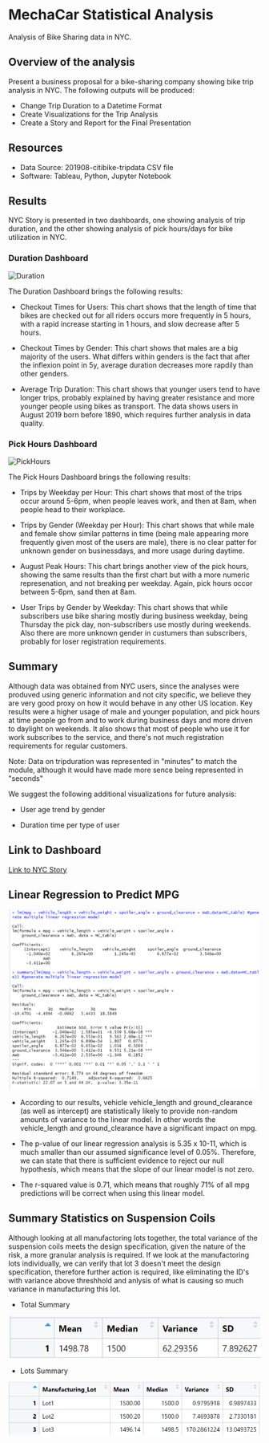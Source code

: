 # MechaCar Statistical Analysis
  Analysis of Bike Sharing data in NYC.
  
## Overview of the analysis
Present a business proposal for a bike-sharing company showing bike trip analysis in NYC.
The following outputs will be produced:

- Change Trip Duration to a Datetime Format
- Create Visualizations for the Trip Analysis
- Create a Story and Report for the Final Presentation
  
## Resources
- Data Source: 201908-citibike-tripdata CSV file
- Software: Tableau, Python, Jupyter Notebook

## Results
NYC Story is presented in two dashboards, one showing analysis of trip duration, and the other showing analysis of pick hours/days for bike utilization in NYC.

### Duration Dashboard
![Duration](/Duration.png)

The Duration Dashboard brings the following results:

  - Checkout Times for Users:  This chart shows that the length of time that bikes are checked out for all riders occurs more frequently in 5 hours, with a rapid increase starting in 1 hours, and slow decrease after 5 hours.

  - Checkout Times by Gender:  This chart shows that males are a big majority of the users.  What differs within genders is the fact that after the inflexion point in 5y, average duration decreases more rapdily than other genders.

  - Average Trip Duration: This chart shows that younger users tend to have longer trips, probably explained by having greater resistance and more younger people using bikes as transport.  The data shows users in August 2019 born before 1890, which requires further analysis in data quality.

### Pick Hours Dashboard
![PickHours](/PickHours.png)
   
The Pick Hours Dashboard brings the following results:
 
  - Trips by Weekday per Hour: This chart shows that most of the trips occur around 5-6pm, when people leaves work, and then at 8am, when people head to their workplace.

  - Trips by Gender (Weekday per Hour):  This chart shows that while male and female show similar patterns in time (being male appearing more frequently given most of the users are male), there is no clear patter for unknown gender on businessdays, and more usage during daytime.

  - August Peak Hours: This chart brings another view of the pick hours, showing the same results than the first chart but with a more numeric represenation, and not breaking per weekday. Again, pick hours occor between 5-6pm, sand then at 8am.

  - User Trips by Gender by Weekday:  This chart shows that while subscribers use bike sharing mostly during business weekday, being Thursday the pick day, non-subscribers use mostly during weekends.  Also there are more unknown gender in custumers than subscribers, probably for loser registration requirements.
 
## Summary

Although data was obtained from NYC users, since the analyses were produved using generic information and not city specific, we believe they are very good proxy on how it would behave in any other US location.  Key results were a higher usage of male and younger population, and pick hours at time people go from and to work during business days and more driven to daylight on weekends.  It also shows that most of people who use it for work subscribes to the service, and there's not much registration requirements for regular customers.

Note:  Data on tripduration was represented in "minutes" to match the module, although it would have made more sence being represented in "seconds"

We suggest the following additional visualizations for future analysis:

  - User age trend by gender
  
  - Duration time per type of user  
  
## Link to Dashboard
  
[Link to NYC Story](https://public.tableau.com/profile/fernando.santos8046#!/vizhome/challenge_16126440284230/NYCStory?publish=yes "Link to NYC Story")

## Linear Regression to Predict MPG

![Mechacar_LR](/Mechacar_LR.png)

- According to our results, vehicle vehicle_length and ground_clearance (as well as intercept) are statistically likely to provide non-random amounts of variance to the linear model. In other words the vehicle_length and ground_clearance have a significant impact on mpg.
  
- The p-value of our linear regression analysis is 5.35 x 10-11, which is much smaller than our assumed significance level of 0.05%. Therefore, we can state that there is sufficient evidence to reject our null hypothesis, which means that the slope of our linear model is not zero.

- The r-squared value is 0.71, which means that roughly 71% of all mpg predictions will be correct when using this linear model.

## Summary Statistics on Suspension Coils

Although looking at all manufactoring lots together, the total variance of the suspension coils meets the design specification, given the nature of the risk, a more granular analysis is required.  If we look at the manufactoring lots individually, we can verify that lot 3 doesn't meet the design specification, therefore further action is required, like eliminating the ID's with variance above threshhold and anlysis of what is causing so much variance in manufacturing this lot.

- Total Summary

![total_sum](/total_sum.png)  

- Lots Summary

![lot_sum](/lot_sum.png)  



